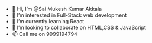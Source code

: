 - 👋 Hi, I’m @Sai Mukesh Kumar Akkala
- 👀 I’m interested in Full-Stack web development
- 🌱 I’m currently learning React
- 💞️ I’m looking to collaborate on HTML,CSS & JavaScript
- 📫 Call me on 9999194794

<!---
Mukeshdiksha2018/Mukeshdiksha2018 is a ✨ special ✨ repository because its `README.md` (this file) appears on your GitHub profile.
You can click the Preview link to take a look at your changes.
--->
